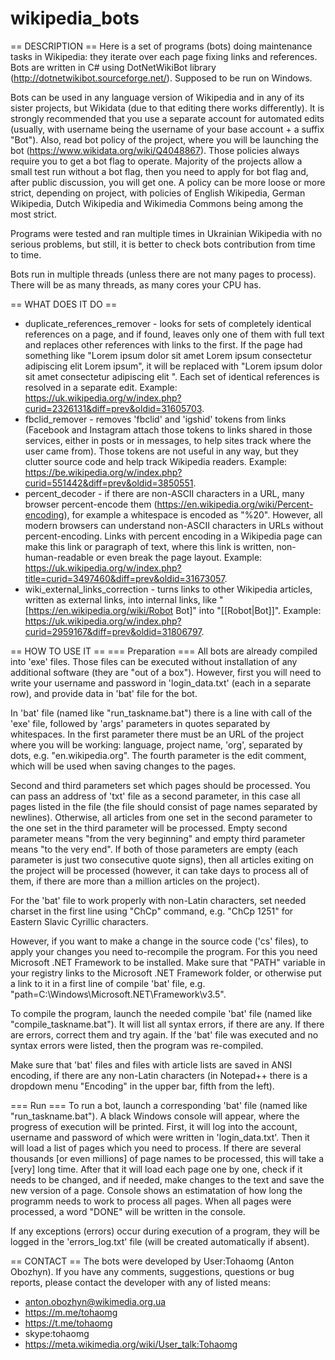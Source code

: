 # wikipedia_bots

== DESCRIPTION ==
Here is a set of programs (bots) doing maintenance tasks in Wikipedia: they iterate over each page fixing links and references. Bots are written in C# using DotNetWikiBot library (<http://dotnetwikibot.sourceforge.net/>). Supposed to be run on Windows.

Bots can be used in any language version of Wikipedia and in any of its sister projects, but Wikidata (due to that editing there works differently). It is strongly recommended that you use a separate account for automated edits (usually, with username being the username of your base account + a suffix "Bot"). Also, read bot policy of the project, where you will be launching the bot (<https://www.wikidata.org/wiki/Q4048867>). Those policies always require you to get a bot flag to operate. Majority of the projects allow a small test run without a bot flag, then you need to apply for bot flag and, after public discussion, you will get one. A policy can be more loose or more strict, depending on project, with policies of English Wikipedia, German Wikipedia, Dutch Wikipedia and Wikimedia Commons being among the most strict.

Programs were tested and ran multiple times in Ukrainian Wikipedia with no serious problems, but still, it is better to check bots contribution from time to time.

Bots run in multiple threads (unless there are not many pages to process). There will be as many threads, as many cores your CPU has.

== WHAT DOES IT DO ==
* duplicate_references_remover - looks for sets of completely identical references on a page, and if found, leaves only one of them with full text and replaces other references with links to the first. If the page had something like "<ref>Lorem ipsum</ref> dolor sit amet <ref>Lorem ipsum</ref> consectetur adipiscing elit <ref>Lorem ipsum</ref>", it will be replaced with "<ref name=":1">Lorem ipsum</ref> dolor sit amet <ref name=":1"/> consectetur adipiscing elit <ref name=":1"/>". Each set of identical references is resolved in a separate edit. Example: <https://uk.wikipedia.org/w/index.php?curid=2326131&diff=prev&oldid=31605703>.
* fbclid_remover - removes 'fbclid' and 'igshid' tokens from links (Facebook and Instagram attach those tokens to links shared in those services, either in posts or in messages, to help sites track where the user came from). Those tokens are not useful in any way, but they clutter source code and help track Wikipedia readers. Example: <https://be.wikipedia.org/w/index.php?curid=551442&diff=prev&oldid=3850551>.
* percent_decoder - if there are non-ASCII characters in a URL, many browser percent-encode them (<https://en.wikipedia.org/wiki/Percent-encoding>), for example a whitespace is encoded as "%20". However, all modern browsers can understand non-ASCII characters in URLs without percent-encoding. Links with percent encoding in a Wikipedia page can make this link or paragraph of text, where this link is written, non-human-readable or even break the page layout. Example: <https://uk.wikipedia.org/w/index.php?title=curid=3497460&diff=prev&oldid=31673057>.
* wiki_external_links_correction - turns links to other Wikipedia articles, written as external links, into internal links, like "[https://en.wikipedia.org/wiki/Robot Bot]" into "[[Robot|Bot]]". Example: <https://uk.wikipedia.org/w/index.php?curid=2959167&diff=prev&oldid=31806797>.

== HOW TO USE IT ==
=== Preparation ===
All bots are already compiled into 'exe' files. Those files can be executed without installation of any additional software (they are "out of a box"). However, first you will need to write your username and password in 'login_data.txt' (each in a separate row), and provide data in 'bat' file for the bot.

In 'bat' file (named like "run_taskname.bat") there is a line with call of the 'exe' file, followed by 'args' parameters in quotes separated by whitespaces. In the first parameter there must be an URL of the project where you will be working: language, project name, 'org', separated by dots, e.g. "en.wikipedia.org". The fourth parameter is the edit comment, which will be used when saving changes to the pages.

Second and third parameters set which pages should be processed. You can pass an address of 'txt' file as a second parameter, in this case all pages listed in the file (the file should consist of page names separated by newlines). Otherwise, all articles from one set in the second parameter to the one set in the third parameter will be processed. Empty second parameter means "from the very beginning" and empty third parameter means "to the very end". If both of those parameters are empty (each parameter is just two consecutive quote signs), then all articles exiting on the project will be processed (however, it can take days to process all of them, if there are more than a million articles on the project).

For the 'bat' file to work properly with non-Latin characters, set needed charset in the first line using "ChCp" command, e.g. "ChCp 1251" for Eastern Slavic Cyrillic characters.

However, if you want to make a change in the source code ('cs' files), to apply your changes you need to-recompile the program. For this you need Microsoft .NET Framework to be installed. Make sure that "PATH" variable in your registry links to the Microsoft .NET Framework folder, or otherwise put a link to it in a first line of compile 'bat' file, e.g. "path=C:\Windows\Microsoft.NET\Framework\v3.5\".

To compile the program, launch the needed compile 'bat' file (named like "compile_taskname.bat"). It will list all syntax errors, if there are any. If there are errors, correct them and try again. If the 'bat' file was executed and no syntax errors were listed, then the program was re-compiled.

Make sure that 'bat' files and files with article lists are saved in ANSI encoding, if there are any non-Latin characters (in Notepad++ there is a dropdown menu "Encoding" in the upper bar, fifth from the left).

=== Run ===
To run a bot, launch a corresponding 'bat' file (named like "run_taskname.bat"). A black Windows console will appear, where the progress of execution will be printed. First, it will log into the account, username and password of which were written in 'login_data.txt'. Then it will load a list of pages which you need to process. If there are several thousands [or even millions] of page names to be processed, this will take a [very] long time. After that it will load each page one by one, check if it needs to be changed, and if needed, make changes to the text and save the new version of a page. Console shows an estimatation of how long the programm needs to work to process all pages. When all pages were processed, a word "DONE" will be written in the console.

If any exceptions (errors) occur during execution of a program, they will be logged in the 'errors_log.txt' file (will be created automatically if absent).

== CONTACT ==
The bots were developed by User:Tohaomg (Anton Obozhyn). If you have any comments, suggestions, questions or bug reports, please contact the developer with any of listed means:
* anton.obozhyn@wikimedia.org.ua
* https://m.me/tohaomg
* https://t.me/tohaomg
* skype:tohaomg
* https://meta.wikimedia.org/wiki/User_talk:Tohaomg
